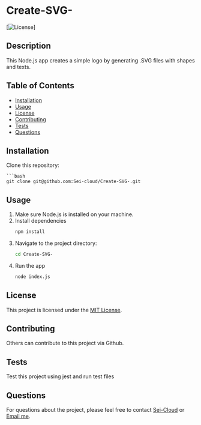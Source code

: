 # Create-SVG-

[![License](https://img.shields.io/badge/License-MIT-blue.svg)]

## Description

This Node.js app creates a simple logo by generating .SVG files with shapes and texts.

## Table of Contents

- [Installation](#installation)
- [Usage](#usage)
- [License](#license)
- [Contributing](#contributing)
- [Tests](#tests)
- [Questions](#questions)

## Installation

Clone this repository:          
    
    ```bash 
    git clone git@github.com:Sei-cloud/Create-SVG-.git

## Usage

1. Make sure Node.js is installed on your machine. 
2. Install dependencies
    ```bash
    npm install
3. Navigate to the project directory:
    ```bash
    cd Create-SVG-
4. Run the app
    ```bash
    node index.js

## License

This project is licensed under the [MIT License](https://opensource.org/licenses/MIT).

## Contributing

Others can contribute to this project via Github.

## Tests

Test this project using jest and run test files

## Questions

For questions about the project, please feel free to contact [Sei-Cloud](https://github.com/Sei-Cloud) or [Email me](mailto:rocketsei.009@gmail.com).

